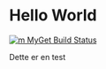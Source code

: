 # Hello World

[![m MyGet Build Status](https://www.myget.org/BuildSource/Badge/m?identifier=8291f1a5-5b3b-44e7-8bff-96b4b22c8be9)](https://www.myget.org/)

Dette er en test



